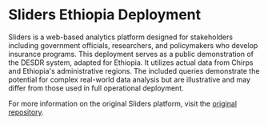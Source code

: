 # Sliders Ethiopia Deployment

Sliders is a web-based analytics platform designed for stakeholders including government officials, researchers, and policymakers who develop insurance programs. This deployment serves as a public demonstration of the DESDR system, adapted for Ethiopia. It utilizes actual data from Chirps and Ethiopia's administrative regions. The included queries demonstrate the potential for complex real-world data analysis but are illustrative and may differ from those used in full operational deployment.

For more information on the original Sliders platform, visit the [original repository](https://github.com/Columbia-DESDR/Sliders).
